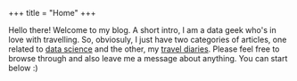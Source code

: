 +++
title = "Home"
+++

Hello there! Welcome to my blog. A short intro, I am a data geek who's in love with travelling. So, obviosuly, I just have two categories of articles, one related to [data science](https://kiranganji.com/categories/data-science/) and the other, my [travel diaries](https://kiranganji.com/categories/travel/). Please feel free to browse through and also leave me a message about anything. You can start below :)
